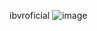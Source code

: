 ibvroficial
![image](https://github.com/user-attachments/assets/5e9950c8-7c4a-4aed-894e-7cd75910814b)
